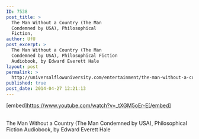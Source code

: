 ```yaml
---
ID: 7538
post_title: >
  The Man Without a Country (The Man
  Condemned by USA), Philosophical
  Fiction,
author: UfU
post_excerpt: >
  The Man Without a Country (The Man
  Condemned by USA), Philosophical Fiction
  Audiobook, by Edward Everett Hale
layout: post
permalink: >
  http://universalflowuniversity.com/entertainment/the-man-without-a-country-the-man-condemned-by-usa-philosophical-fiction-2/
published: true
post_date: 2014-04-27 12:21:13
---
```

[embed]https://www.youtube.com/watch?v=_tXGM5oEr-E[/embed]</br></br>
<p>The Man Without a Country (The Man Condemned by USA), Philosophical Fiction Audiobook, by Edward Everett Hale</p>